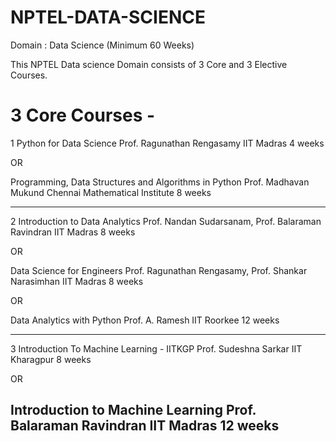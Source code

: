 # NPTEL-DATA-SCIENCE
Domain : Data Science (Minimum 60 Weeks)

This NPTEL Data science Domain consists of 3 Core and 3 Elective Courses.

# 3 Core Courses - 

1	Python for Data Science	Prof. Ragunathan Rengasamy	IIT Madras	4 weeks

   OR
   
  Programming, Data Structures and Algorithms in Python	Prof. Madhavan Mukund	Chennai Mathematical Institute	8 weeks

-------------------------------------------------------------------------------------------------------------------------------------
2	Introduction to Data Analytics	Prof. Nandan Sudarsanam, Prof. Balaraman Ravindran	IIT Madras	8 weeks

   OR
   
  Data Science for Engineers	Prof. Ragunathan Rengasamy, Prof. Shankar Narasimhan	IIT Madras	8 weeks
  
   OR
  
  Data Analytics with Python	Prof. A. Ramesh	IIT Roorkee	12 weeks

 --------------------------------------------------------------------------------------------------------------------------------------- 

3	Introduction To Machine Learning - IITKGP	Prof. Sudeshna Sarkar	IIT Kharagpur	8 weeks

   OR
   
  Introduction to Machine Learning	Prof. Balaraman Ravindran	IIT Madras	12 weeks
-----------------------------------------------------------------------------------------------------------------------------------------------
